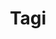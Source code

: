 ---
title:              "Tagi"
permalink:          /tags/
layout:             tags
author_profile:     true
---